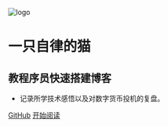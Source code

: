 ![logo](_media/logo.png)

# 一只自律的猫

## 教程序员快速搭建博客

- 记录所学技术感悟以及对数字货币投机的复盘。
    
[GitHub](<https://github.com/HelloLGY/HelloLGY.github.io>)
[开始阅读](README.md)